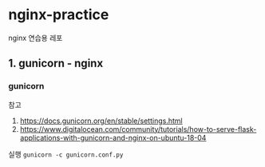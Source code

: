 # nginx-practice
nginx 연습용 레포 

## 1. gunicorn - nginx 
### gunicorn
참고 
1. https://docs.gunicorn.org/en/stable/settings.html
2. https://www.digitalocean.com/community/tutorials/how-to-serve-flask-applications-with-gunicorn-and-nginx-on-ubuntu-18-04

실행
`gunicorn -c gunicorn.conf.py`
